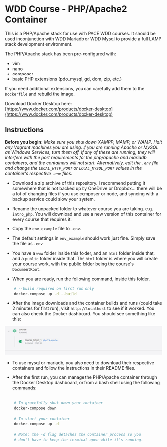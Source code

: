 # WDD Course - PHP/Apache2 Container

This is a PHP/Apache stack for use with PACE WDD courses.  It should be used inconjunction with WDD Mariadb or WDD Mysql to provide a full LAMP stack development environment.

The PHP/Apache stack has been pre-configured with:

* vim
* nano
* composer
* basic PHP extensions (pdo_mysql, gd, dom, zip, etc.)

If you need additional extensions, you can carefully add them to the `Dockerfile` and rebuild the image.

Download Docker Desktop here: [https://www.docker.com/products/docker-desktop](https://www.docker.com/products/docker-desktop)

## Instructions

**Before you begin:** _Make sure you shut down XAMPP, MAMP, or WAMP.  Halt any Vagrant machines you are using.  If you are running Apache or MySQL as Windows Services, turn them off.  If any of these are running, they will interfere with the port requirements for the php/apache and mariadb containers, and the containers will not start.  Alternatively, edit the `.env` file and change the `LOCAL_HTTP_PORT` or `LOCAL_MYSQL_PORT` values in the container's respective `.env` files._

* Download a zip archive of this repository.  I recommend putting it somewhere that is not backed up by OneDrive or Dropbox... there will be a lot of changing files if you use composer or node, and syncing with a backup service could slow your system.

* Rename the unpacked folder to whatever course you are taking.  e.g. `intro_php`.  You will download and use a new version of this container for every course that requires it.

* Copy the `env_example` file to `.env`.

* The default settings in `env_example` should work just fine.  Simply save the file as `.env`

* You have a `www` folder inside this folder, and an `html` folder inside that, and a `public` folder inside that.  The `html` folder is where you will create your course work, with the public folder being the course's `DocumentRoot`. 

* When you are ready, run the following command, inside this folder. 

```bash
	# --build required on first run only
	docker-compose up -d --build
```

* After the image downloads and the container builds and runs (could take 2 minutes for first run), visit `http://localhost` to see if it worked.  You can also check the Docker dashboard.  You should see something like this:

![](screenshot.jpg)

* To use mysql or mariadb, you also need to download their respective containers and follow the instructions in their README files.

* After the first run, you can manage the PHP/Apache container through the Docker Desktop dashboard, or from a bash shell using the following commands:

```bash

	# To gracefully shut down your container
	docker-compose down

	# To start your container
	docker-compose up -d

	# Note: the -d flag detaches the container process so you
	# don't have to keep the terminal open while it's running.

```

  
  